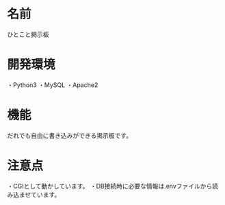 # 名前

ひとこと掲示板

# 開発環境

・Python3
・MySQL
・Apache2

# 機能

だれでも自由に書き込みができる掲示板です。

# 注意点

・CGIとして動かしています。
・DB接続時に必要な情報は.envファイルから読み込ませています。




